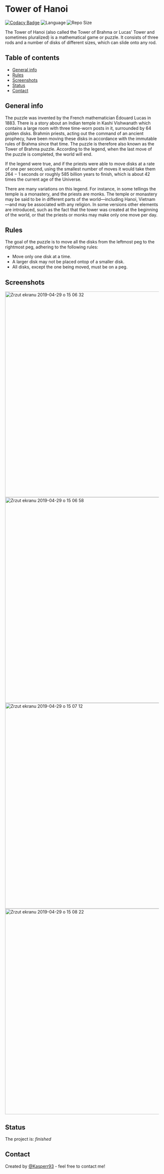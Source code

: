 # Tower of Hanoi
[![Codacy Badge](https://api.codacy.com/project/badge/Grade/c35d1910a6e847ef97c9f810b77060e1)](https://app.codacy.com/app/Kasperr93/TowerOfHanoi?utm_source=github.com&utm_medium=referral&utm_content=Kasperr93/TowerOfHanoi&utm_campaign=Badge_Grade_Dashboard) ![Language](https://img.shields.io/github/languages/top/Kasperr93/TowerOfHanoi.svg) ![Repo Size](https://img.shields.io/github/repo-size/Kasperr93/TowerOfHanoi.svg)

The Tower of Hanoi (also called the Tower of Brahma or Lucas' Tower and sometimes pluralized) is a mathematical game or puzzle. It consists of three rods and a number of disks of different sizes, which can slide onto any rod.

## Table of contents
* [General info](#general-info)
* [Rules](#rules)
* [Screenshots](#screenshots)
* [Status](#status)
* [Contact](#contact)

## General info
The puzzle was invented by the French mathematician Édouard Lucas in 1883. There is a story about an Indian temple in Kashi Vishwanath which contains a large room with three time-worn posts in it, surrounded by 64 golden disks. Brahmin priests, acting out the command of an ancient prophecy, have been moving these disks in accordance with the immutable rules of Brahma since that time. The puzzle is therefore also known as the Tower of Brahma puzzle. According to the legend, when the last move of the puzzle is completed, the world will end.

If the legend were true, and if the priests were able to move disks at a rate of one per second, using the smallest number of moves it would take them 264 − 1 seconds or roughly 585 billion years to finish, which is about 42 times the current age of the Universe.

There are many variations on this legend. For instance, in some tellings the temple is a monastery, and the priests are monks. The temple or monastery may be said to be in different parts of the world—including Hanoi, Vietnam—and may be associated with any religion. In some versions other elements are introduced, such as the fact that the tower was created at the beginning of the world, or that the priests or monks may make only one move per day.

## Rules
The goal of the puzzle is to move all the disks from the leftmost peg to the rightmost peg, adhering to the following rules: 
* Move only one disk at a time. 
* A larger disk may not be placed ontop of a smaller disk.
* All disks, except the one being moved, must be on a peg.

## Screenshots
<img width="672" alt="Zrzut ekranu 2019-04-29 o 15 06 32" src="https://user-images.githubusercontent.com/26023953/56898207-bec61c00-6a90-11e9-87a0-dce69b656929.png">

<img width="672" alt="Zrzut ekranu 2019-04-29 o 15 06 58" src="https://user-images.githubusercontent.com/26023953/56898221-c7b6ed80-6a90-11e9-9748-8b8a43e8712f.png">

<img width="672" alt="Zrzut ekranu 2019-04-29 o 15 07 12" src="https://user-images.githubusercontent.com/26023953/56898232-d0a7bf00-6a90-11e9-8511-3d2fa3312fcc.png">

<img width="672" alt="Zrzut ekranu 2019-04-29 o 15 08 22" src="https://user-images.githubusercontent.com/26023953/56898242-d69da000-6a90-11e9-906e-9e75e67b3089.png">

## Status
The project is: _finished_

## Contact
Created by [@Kasperr93](https://www.linkedin.com/in/kasperek-tomasz/) - feel free to contact me!
